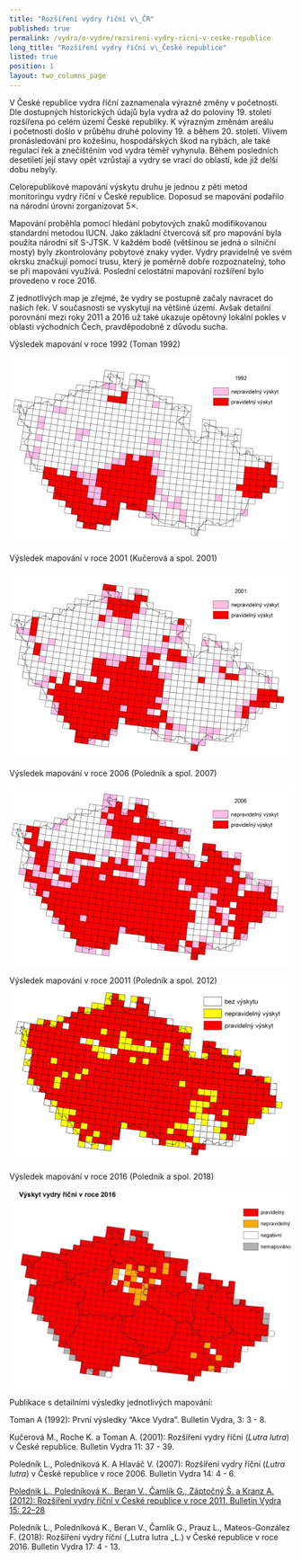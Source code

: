 ```yaml
---
title: "Rozšíření vydry říční v\_ČR"
published: true
permalink: /vydra/o-vydre/rozsireni-vydry-ricni-v-ceske-republice
long_title: "Rozšíření vydry říční v\_České republice"
listed: true
position: 1
layout: two_columns_page
---
```

V České republice vydra říční zaznamenala výrazné změny v početnosti.
Dle dostupných historických údajů byla vydra až do poloviny 19. století
rozšířena po celém území České republiky. K výrazným změnám areálu
i početnosti došlo v průběhu druhé poloviny 19. a během 20. století.
Vlivem pronásledování pro kožešinu, hospodářských škod na rybách, ale
také regulací řek a znečištěním vod vydra téměř vyhynula. Během
posledních desetiletí její stavy opět vzrůstají a vydry se vrací do
oblastí, kde již delší dobu nebyly.

Celorepublikové mapování výskytu druhu je jednou z pěti metod monitoringu vydry říční v České republice. Doposud se mapování podařilo na národní úrovni zorganizovat 5×.

Mapování proběhla pomocí hledání pobytových znaků modifikovanou standardní metodou IUCN. Jako základní čtvercová síť pro mapování byla použita národní síť S-JTSK. V každém bodě (většinou se jedná o silniční mosty) byly zkontrolovány pobytové znaky vyder. Vydry pravidelně ve svém okrsku značkují pomocí trusu, který je poměrně dobře rozpoznatelný, toho se při mapování využívá. Poslední celostátní mapování rozšíření bylo provedeno v roce 2016.

Z jednotlivých map je zřejmé, že vydry se postupně začaly navracet do našich řek. V současnosti se vyskytují na většině území. Avšak detailní porovnání mezi roky 2011 a 2016 už také ukazuje opětovný lokální pokles v oblasti východních Čech, pravděpodobně z důvodu sucha. 

Výsledek mapování v roce 1992 (Toman 1992)

![Výskyt vydry říční v roce 1992](/media/vydra_1992.jpg)

Výsledek mapování v roce 2001 (Kučerová a spol. 2001)

![Výskyt vydry říční v roce 2001](/media/vydra_2001.jpg)

Výsledek mapování v roce 2006 (Poledník a spol. 2007)

![Výskyt vydry říční v roce 2006](/media/vydra_2006.jpg)

Výsledek mapování v roce 20011 (Poledník a spol. 2012)
![](/media/vydra_2011.jpg)

Výsledek mapování v roce 2016 (Poledník a spol. 2018)

![Výskyt vydry říční v roce 2016](/media/vydra_2016.jpg)



Publikace s detailními výsledky jednotlivých mapování:

Toman A (1992): První výsledky “Akce Vydra”. Bulletin Vydra, 3: 3 - 8.

Kučerová M., Roche K. a Toman A. (2001): Rozšíření vydry říční (_Lutra lutra_) v České republice. Bulletin Vydra 11: 37 - 39.

Poledník L., Poledníková K. A Hlaváč V. (2007): Rozšíření vydry říční (_Lutra lutra_) v České republice v roce 2006. Bulletin Vydra 14: 4 - 6.

[Polednik L., Poledníková K., Beran V., Čamlík G., Záptočný Š. a Kranz A. (2012): Rozšíření vydry říční v Ćeské republice v roce 2011. Bulletin Vydra 15: 22–28](/media/Polednik_etal_22_28.pdf)

Poledník L., Poledníková K., Beran V., Čamlík G., Prauz L., Mateos-González F. (2018): Rozšíření vydry říční (_Lutra lutra _L.) v České republice v roce 2016. Bulletin Vydra 17: 4 - 13.
